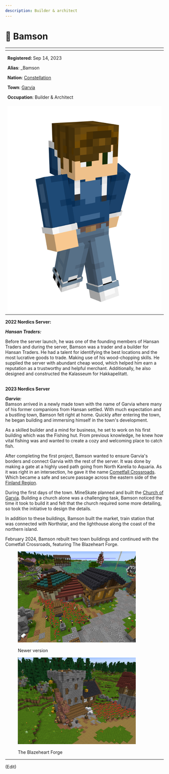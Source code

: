 ```yaml
---
description: Builder & architect
---
```


# 👤 Bamson

<table data-view="cards" data-full-width="true"><thead><tr><th></th></tr></thead><tbody><tr><td><p><strong>Registered:</strong> Sep 14, 2023</p><p><strong>Alias</strong>: _Bamson</p><p><strong>Nation</strong>: <a href="../nations/present-nations/constellation.md">Constellation</a></p><p><strong>Town</strong>: <a href="../towns/finland-region/province-of-garvia/garvia/">Garvia</a></p><p><strong>Occupation</strong>: Builder &#x26; Architect</p></td></tr><tr><td><img src="../../../.gitbook/assets/_Bamson-skin.png" alt="Bamson skin" data-size="original"></td></tr></tbody></table>

**2022 Nordics Server:**

_**Hansan Traders:**_

Before the server launch, he was one of the founding members of Hansan Traders and during the server, Bamson was a trader and a builder for Hansan Traders. He had a talent for identifying the best locations and the most lucrative goods to trade. Making use of his wood-chopping skills. He supplied the server with abundant cheap wood, which helped him earn a reputation as a trustworthy and helpful merchant. Additionally, he also designed and constructed the Kalasseum for Hakkapelitatt.

\
**2023 Nordics Server**

_**Garvia:**_\
Bamson arrived in a newly made town with the name of Garvia where many of his former companions from Hansan settled. With much expectation and a bustling town, Bamson felt right at home. Quickly after entering the town, he began building and immersing himself in the town's development.

As a skilled builder and a mind for business, he set to work on his first building which was the Fishing hut. From previous knowledge, he knew how vital fishing was and wanted to create a cozy and welcoming place to catch fish.

After completing the first project, Bamson wanted to ensure Garvia's borders and connect Garvia with the rest of the server. It was done by making a gate at a highly used path going from North Karelia to Aquaria. As it was right in an intersection, he gave it the name [Cometfall Crossroads](../towns/finland-region/province-of-garvia/garvia/cometfall-crossroads.md). Which became a safe and secure passage across the eastern side of the [Finland Region](../towns/finland-region/).

During the first days of the town. MineSkate planned and built the [Church of Garvia](../towns/finland-region/province-of-garvia/garvia/church-of-garvia.md). Building a church alone was a challenging task, Bamson noticed the time it took to build it and felt that the church required some more detailing, so took the initiative to design the details.

In addition to these buildings, Bamson built the market, train station that was connected with Northstar, and the lighthouse along the coast of the northern island.

February 2024, Bamson rebuilt two town buildings and continued with the Cometfall Crossroads, featuring The Blazeheart Forge.

<figure><img src="../../../.gitbook/assets/image.png" alt="" width="375"><figcaption><p>Newer version</p></figcaption></figure>

<figure><img src="../../../.gitbook/assets/image (1).png" alt="" width="375"><figcaption><p>The Blazeheart Forge</p></figcaption></figure>

***

(Edit)

